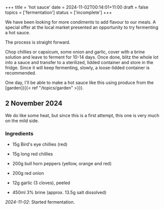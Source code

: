 +++
title = 'hot sauce'
date = 2024-11-02T00:14:01+11:00
draft = false
topics = ['fermentation']
status = ['incomplete']
+++

We have been looking for more condiments to add flavour to our meals. A special offer at the local market presented an opportunity to try fermenting a hot sauce.

<!--more-->

The process is straight forward. 

Chop chillies or capsicum, some onion and garlic, cover with a brine solution and leave to ferment for 10-14 days. Once done, blitz the whole lot into a sauce and transfer to a sterilized, lidded container and store in the fridge. Since it will keep fermenting, slowly, a loose-lidded container is recommended.

One day, I'll be able to make a hot sauce like this using produce from the [garden]({{< ref "/topics/garden" >}}).

## 2 November 2024

We do like some heat, but since this is a first attempt, this one is very much on the mild side.

### Ingredients

- 15g Bird's eye chillies (red)

- 15g long red chillies

- 200g bull horn peppers (yellow, orange and red)

- 200g red onion

- 12g garlic (3 cloves), peeled

- 450ml 3% brine (approx. 13.5g salt dissolved)

_2024-11-02_: Started fermentation.


